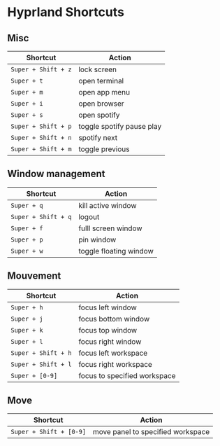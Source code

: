 # Hyprland Shortcuts

## Misc
| Shortcut                | Action                               |
|-------------------------|--------------------------------------|
| `Super + Shift + z`     | lock screen                          |
| `Super + t`             | open terminal                        |
| `Super + m`             | open app menu                        |
| `Super + i`             | open browser                         |
| `Super + s`             | open spotify                         |
| `Super + Shift + p`     | toggle spotify pause play            |
| `Super + Shift + n`     | spotify next                         |
| `Super + Shift + m`     | toggle previous                      |

## Window management
| Shortcut                | Action                               |
|-------------------------|--------------------------------------|
| `Super + q`             | kill active window                   |
| `Super + Shift + q`     | logout                               |
| `Super + f`             | fulll screen window                  |
| `Super + p`             | pin window                           |
| `Super + w`             | toggle floating window               |

## Mouvement
| Shortcut                | Action                               |
|-------------------------|--------------------------------------|
| `Super + h`             | focus left window                    |
| `Super + j`             | focus bottom window                  |
| `Super + k`             | focus top window                     |
| `Super + l`             | focus right window                   |
| `Super + Shift + h`     | focus left workspace                 |
| `Super + Shift + l`     | focus right workspace                |
| `Super + [0-9]`         | focus to specified workspace         |

## Move
| Shortcut                | Action                               |
|-------------------------|--------------------------------------|
| `Super + Shift + [0-9]` | move panel to specified workspace    |

